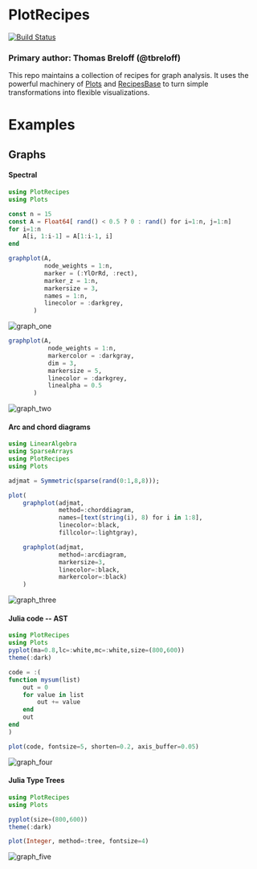# PlotRecipes

[![Build Status](https://travis-ci.org/JuliaPlots/PlotRecipes.jl.svg?branch=master)](https://travis-ci.org/JuliaPlots/PlotRecipes.jl)

### Primary author: Thomas Breloff (@tbreloff)

This repo maintains a collection of recipes for graph analysis. It uses the powerful machinery of [Plots](https://github.com/tbreloff/Plots.jl) and [RecipesBase](https://github.com/JuliaPlots/RecipesBase.jl) to turn simple transformations into flexible visualizations.

# Examples

## Graphs

#### Spectral

```julia
using PlotRecipes
using Plots

const n = 15
const A = Float64[ rand() < 0.5 ? 0 : rand() for i=1:n, j=1:n]
for i=1:n
    A[i, 1:i-1] = A[1:i-1, i]
end

graphplot(A,
          node_weights = 1:n,
          marker = (:YlOrRd, :rect),
          marker_z = 1:n,
          markersize = 3,
          names = 1:n,
          linecolor = :darkgrey,
       )

```

![graph_one](https://user-images.githubusercontent.com/2822757/49309894-072adf00-f4dd-11e8-8e4f-0d6c4d3de77c.png)

```julia
graphplot(A,
           node_weights = 1:n,
           markercolor = :darkgray,
           dim = 3,
           markersize = 5,
           linecolor = :darkgrey,
           linealpha = 0.5
       )

```

![graph_two](https://user-images.githubusercontent.com/2822757/49309891-02fec180-f4dd-11e8-999a-9a4d68e9e0a9.png)

#### Arc and chord diagrams

```julia
using LinearAlgebra
using SparseArrays
using PlotRecipes
using Plots

adjmat = Symmetric(sparse(rand(0:1,8,8)));

plot(
    graphplot(adjmat,
              method=:chorddiagram,
              names=[text(string(i), 8) for i in 1:8],
              linecolor=:black,
              fillcolor=:lightgray),

    graphplot(adjmat,
              method=:arcdiagram,
              markersize=3,
              linecolor=:black,
              markercolor=:black)
    )

```
![graph_three](https://user-images.githubusercontent.com/2822757/49309879-f9755980-f4dc-11e8-99c6-545f0e44f118.png)

#### Julia code -- AST

```julia
using PlotRecipes
using Plots
pyplot(ma=0.8,lc=:white,mc=:white,size=(800,600))
theme(:dark)

code = :(
function mysum(list)
    out = 0
    for value in list
        out += value
    end
    out
end
)

plot(code, fontsize=5, shorten=0.2, axis_buffer=0.05)

```

![graph_four](https://user-images.githubusercontent.com/2822757/49310588-faa78600-f4de-11e8-95cf-4587d0ba1077.png)

#### Julia Type Trees

```julia
using PlotRecipes
using Plots

pyplot(size=(800,600))
theme(:dark)

plot(Integer, method=:tree, fontsize=4)

```
![graph_five](https://user-images.githubusercontent.com/2822757/49309857-e3679900-f4dc-11e8-8b57-f878a6d9cb5e.png)
